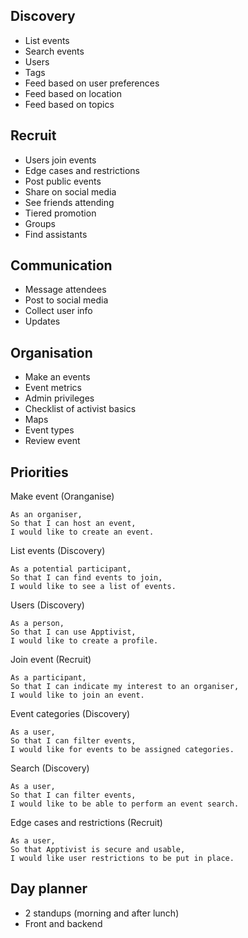 ## Discovery
* List events
* Search events
* Users
* Tags
* Feed based on user preferences
* Feed based on location
* Feed based on topics

## Recruit
* Users join events
* Edge cases and restrictions
* Post public events
* Share on social media
* See friends attending
* Tiered promotion
* Groups
* Find assistants

## Communication
* Message attendees
* Post to social media
* Collect user info
* Updates

## Organisation
* Make an events
* Event metrics
* Admin privileges
* Checklist of activist basics
* Maps
* Event types
* Review event

## Priorities
Make event (Oranganise)
```
As an organiser,
So that I can host an event,
I would like to create an event.
```
List events (Discovery)
```
As a potential participant,
So that I can find events to join,
I would like to see a list of events.
```
Users (Discovery)
```
As a person,
So that I can use Apptivist,
I would like to create a profile.
```
Join event (Recruit)
```
As a participant,
So that I can indicate my interest to an organiser,
I would like to join an event.
```
Event categories (Discovery)
```
As a user,
So that I can filter events,
I would like for events to be assigned categories.
```
Search (Discovery)
```
As a user,
So that I can filter events,
I would like to be able to perform an event search.
```
Edge cases and restrictions (Recruit)
```
As a user,
So that Apptivist is secure and usable,
I would like user restrictions to be put in place.
```

## Day planner
* 2 standups (morning and after lunch)
* Front and backend
